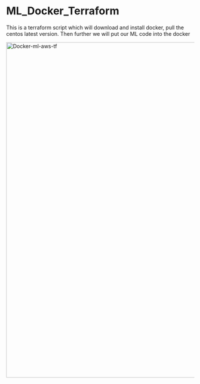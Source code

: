 # ML_Docker_Terraform
This is a terraform script which will download and install docker, pull the centos latest version. Then further we will put our ML code into the docker

<img width="900" alt="Docker-ml-aws-tf" src="https://user-images.githubusercontent.com/59945244/120081983-fa06ff00-c0dd-11eb-9090-f69ffd62303e.png">
